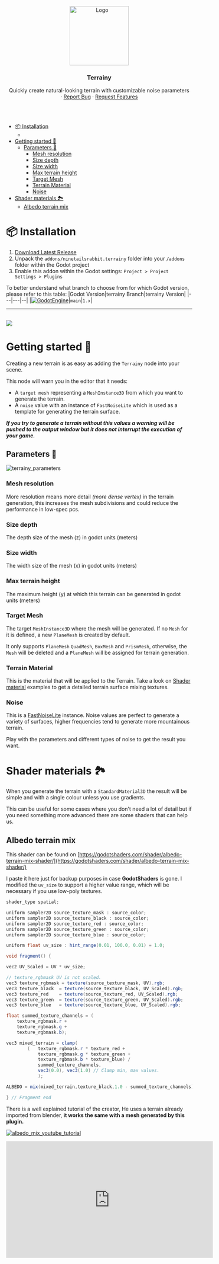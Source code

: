 <div align="center">
	<img src="icon.svg" alt="Logo" width="160" height="160">

<h3 align="center">Terrainy</h3>

  <p align="center">
   Quickly create natural-looking terrain with customizable noise parameters
	<br />
	·
	<a href="https://github.com/ninetailsrabbit/terrainy/issues/new?assignees=ninetailsrabbit&labels=%F0%9F%90%9B+bug&projects=&template=bug_report.md&title=">Report Bug</a>
	·
	<a href="https://github.com/ninetailsrabbit/terrainy/issues/new?assignees=ninetailsrabbit&labels=%E2%AD%90+feature&projects=&template=feature_request.md&title=">Request Features</a>
  </p>
</div>

<br>
<br>

- [📦 Installation](#-installation)
  - [](#)
- [Getting started 📝](#getting-started-)
  - [Parameters 🗻](#parameters-)
    - [Mesh resolution](#mesh-resolution)
    - [Size depth](#size-depth)
    - [Size width](#size-width)
    - [Max terrain height](#max-terrain-height)
    - [Target Mesh](#target-mesh)
    - [Terrain Material](#terrain-material)
    - [Noise](#noise)
- [Shader materials 🏞️](#shader-materials-️)
  - [Albedo terrain mix](#albedo-terrain-mix)

# 📦 Installation

1. [Download Latest Release](https://github.com/ninetailsrabbit/terrainy/releases/latest)
2. Unpack the `addons/ninetailsrabbit.terrainy` folder into your `/addons` folder within the Godot project
3. Enable this addon within the Godot settings: `Project > Project Settings > Plugins`

To better understand what branch to choose from for which Godot version, please refer to this table:
|Godot Version|terrainy Branch|terrainy Version|
|---|---|--|
|[![GodotEngine](https://img.shields.io/badge/Godot_4.3.x_stable-blue?logo=godotengine&logoColor=white)](https://godotengine.org/)|`main`|`1.x`|

---

## ![](images/terrainy_showcase.gif)

# Getting started 📝

Creating a new terrain is as easy as adding the `Terrainy` node into your scene.

This node will warn you in the editor that it needs:

- A `target mesh` representing a `MeshInstance3D` from which you want to generate the terrain.
- A `noise` value with an instance of `FastNoiseLite` which is used as a template for generating the terrain surface.

**_If you try to generate a terrain without this values a warning will be pushed to the output window but it does not interrupt the execution of your game._**

## Parameters 🗻

![terrainy_parameters](images/terrainy_parameters.png)

### Mesh resolution

More resolution means more detail _(more dense vertex)_ in the terrain generation, this increases the mesh subdivisions and could reduce the performance in low-spec pcs.

### Size depth

The depth size of the mesh (z) in godot units (meters)

### Size width

The width size of the mesh (x) in godot units (meters)

### Max terrain height

The maximum height (y) at which this terrain can be generated in godot units (meters)

### Target Mesh

The target `MeshInstance3D` where the mesh will be generated. If no `Mesh` for it is defined, a new `PlaneMesh` is created by default.

It only supports `PlaneMesh` `QuadMesh`, `BoxMesh` and `PrismMesh`, otherwise, the `Mesh` will be deleted and a `PlaneMesh` will be assigned for terrain generation.

### Terrain Material

This is the material that will be applied to the Terrain. Take a look on [Shader material](#shader-material) examples to get a detailed terrain surface mixing textures.

### Noise

This is a [FastNoiseLite](https://docs.godotengine.org/en/stable/classes/class_fastnoiselite.html#fastnoiselite) instance. Noise values are perfect to generate a variety of surfaces, higher frequencies tend to generate more mountainous terrain.

Play with the parameters and different types of noise to get the result you want.

# Shader materials 🏞️

When you generate the terrain with a `StandardMaterial3D` the result will be simple and with a single colour unless you use gradients.

This can be useful for some cases where you don't need a lot of detail but if you need something more advanced there are some shaders that can help us.

## Albedo terrain mix

This shader can be found on [https://godotshaders.com/shader/albedo-terrain-mix-shader/](https://godotshaders.com/shader/albedo-terrain-mix-shader/)

I paste it here just for backup purposes in case **GodotShaders** is gone. I modified the `uv_size` to support a higher value range, which will be necessary if you use low-poly textures.

```csharp
shader_type spatial;

uniform sampler2D source_texture_mask : source_color;
uniform sampler2D source_texture_black : source_color;
uniform sampler2D source_texture_red : source_color;
uniform sampler2D source_texture_green : source_color;
uniform sampler2D source_texture_blue : source_color;

uniform float uv_size : hint_range(0.01, 100.0, 0.01) = 1.0;

void fragment() {

vec2 UV_Scaled = UV * uv_size;

// texture_rgbmask UV is not scaled.
vec3 texture_rgbmask = texture(source_texture_mask, UV).rgb;
vec3 texture_black 	= texture(source_texture_black, UV_Scaled).rgb;
vec3 texture_red 	= texture(source_texture_red, UV_Scaled).rgb;
vec3 texture_green 	= texture(source_texture_green, UV_Scaled).rgb;
vec3 texture_blue 	= texture(source_texture_blue, UV_Scaled).rgb;

float summed_texture_channels = (
	texture_rgbmask.r +
	texture_rgbmask.g +
	texture_rgbmask.b);

vec3 mixed_terrain = clamp(
		(	texture_rgbmask.r * texture_red +
			texture_rgbmask.g * texture_green +
			texture_rgbmask.b * texture_blue) /
			summed_texture_channels,
			vec3(0.0), vec3(1.0) // Clamp min, max values.
			);

ALBEDO = mix(mixed_terrain,texture_black,1.0 - summed_texture_channels);

} // Fragment end

```

There is a well explained tutorial of the creator, He uses a terrain already imported from blender, **it works the same with a mesh generated by this plugin.**

[![albedo_mix_youtube_tutorial](http://img.youtube.com/vi/MaVweI30Qo4/0.jpg)](http://www.youtube.com/watch?v=MaVweI30Qo4 "Albedo mix shader tutorial")

<iframe width="560" height="315" src="https://www.youtube-nocookie.com/embed/MaVweI30Qo4?si=fd1MIFsoyrNDMbQb" title="YouTube video player" frameborder="0" allow="accelerometer; autoplay; clipboard-write; encrypted-media; gyroscope; picture-in-picture; web-share" referrerpolicy="strict-origin-when-cross-origin" allowfullscreen></iframe>
